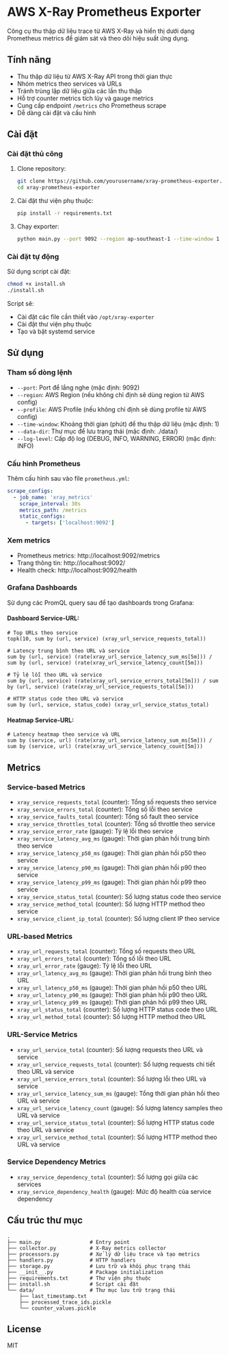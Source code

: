 # AWS X-Ray Prometheus Exporter

Công cụ thu thập dữ liệu trace từ AWS X-Ray và hiển thị dưới dạng Prometheus metrics để giám sát và theo dõi hiệu suất ứng dụng.

## Tính năng

- Thu thập dữ liệu từ AWS X-Ray API trong thời gian thực
- Nhóm metrics theo services và URLs
- Tránh trùng lặp dữ liệu giữa các lần thu thập
- Hỗ trợ counter metrics tích lũy và gauge metrics
- Cung cấp endpoint `/metrics` cho Prometheus scrape
- Dễ dàng cài đặt và cấu hình

## Cài đặt

### Cài đặt thủ công

1. Clone repository:
   ```bash
   git clone https://github.com/yourusername/xray-prometheus-exporter.git
   cd xray-prometheus-exporter
   ```

2. Cài đặt thư viện phụ thuộc:
   ```bash
   pip install -r requirements.txt
   ```

3. Chạy exporter:
   ```bash
   python main.py --port 9092 --region ap-southeast-1 --time-window 1
   ```

### Cài đặt tự động

Sử dụng script cài đặt:
```bash
chmod +x install.sh
./install.sh
```

Script sẽ:
- Cài đặt các file cần thiết vào `/opt/xray-exporter`
- Cài đặt thư viện phụ thuộc
- Tạo và bật systemd service

## Sử dụng

### Tham số dòng lệnh

- `--port`: Port để lắng nghe (mặc định: 9092)
- `--region`: AWS Region (nếu không chỉ định sẽ dùng region từ AWS config)
- `--profile`: AWS Profile (nếu không chỉ định sẽ dùng profile từ AWS config)
- `--time-window`: Khoảng thời gian (phút) để thu thập dữ liệu (mặc định: 1)
- `--data-dir`: Thư mục để lưu trạng thái (mặc định: ./data/)
- `--log-level`: Cấp độ log (DEBUG, INFO, WARNING, ERROR) (mặc định: INFO)

### Cấu hình Prometheus

Thêm cấu hình sau vào file `prometheus.yml`:

```yaml
scrape_configs:
  - job_name: 'xray_metrics'
    scrape_interval: 30s
    metrics_path: /metrics
    static_configs:
      - targets: ['localhost:9092']
```

### Xem metrics

- Prometheus metrics: http://localhost:9092/metrics
- Trang thông tin: http://localhost:9092/
- Health check: http://localhost:9092/health

### Grafana Dashboards

Sử dụng các PromQL query sau để tạo dashboards trong Grafana:

#### Dashboard Service-URL:

```
# Top URLs theo service
topk(10, sum by (url, service) (xray_url_service_requests_total))

# Latency trung bình theo URL và service
sum by (url, service) (rate(xray_url_service_latency_sum_ms[5m])) / sum by (url, service) (rate(xray_url_service_latency_count[5m]))

# Tỷ lệ lỗi theo URL và service
sum by (url, service) (rate(xray_url_service_errors_total[5m])) / sum by (url, service) (rate(xray_url_service_requests_total[5m]))

# HTTP status code theo URL và service
sum by (url, service, status_code) (xray_url_service_status_total)
```

#### Heatmap Service-URL:

```
# Latency heatmap theo service và URL
sum by (service, url) (rate(xray_url_service_latency_sum_ms[5m])) / sum by (service, url) (rate(xray_url_service_latency_count[5m]))
```

## Metrics

### Service-based Metrics

- `xray_service_requests_total` (counter): Tổng số requests theo service
- `xray_service_errors_total` (counter): Tổng số lỗi theo service
- `xray_service_faults_total` (counter): Tổng số fault theo service
- `xray_service_throttles_total` (counter): Tổng số throttle theo service
- `xray_service_error_rate` (gauge): Tỷ lệ lỗi theo service
- `xray_service_latency_avg_ms` (gauge): Thời gian phản hồi trung bình theo service
- `xray_service_latency_p50_ms` (gauge): Thời gian phản hồi p50 theo service
- `xray_service_latency_p90_ms` (gauge): Thời gian phản hồi p90 theo service
- `xray_service_latency_p99_ms` (gauge): Thời gian phản hồi p99 theo service
- `xray_service_status_total` (counter): Số lượng status code theo service
- `xray_service_method_total` (counter): Số lượng HTTP method theo service
- `xray_service_client_ip_total` (counter): Số lượng client IP theo service

### URL-based Metrics

- `xray_url_requests_total` (counter): Tổng số requests theo URL
- `xray_url_errors_total` (counter): Tổng số lỗi theo URL
- `xray_url_error_rate` (gauge): Tỷ lệ lỗi theo URL
- `xray_url_latency_avg_ms` (gauge): Thời gian phản hồi trung bình theo URL
- `xray_url_latency_p50_ms` (gauge): Thời gian phản hồi p50 theo URL
- `xray_url_latency_p90_ms` (gauge): Thời gian phản hồi p90 theo URL
- `xray_url_latency_p99_ms` (gauge): Thời gian phản hồi p99 theo URL
- `xray_url_status_total` (counter): Số lượng HTTP status code theo URL
- `xray_url_method_total` (counter): Số lượng HTTP method theo URL

### URL-Service Metrics

- `xray_url_service_total` (counter): Số lượng requests theo URL và service
- `xray_url_service_requests_total` (counter): Số lượng requests chi tiết theo URL và service
- `xray_url_service_errors_total` (counter): Số lượng lỗi theo URL và service
- `xray_url_service_latency_sum_ms` (gauge): Tổng thời gian phản hồi theo URL và service
- `xray_url_service_latency_count` (gauge): Số lượng latency samples theo URL và service
- `xray_url_service_status_total` (counter): Số lượng HTTP status code theo URL và service
- `xray_url_service_method_total` (counter): Số lượng HTTP method theo URL và service

### Service Dependency Metrics

- `xray_service_dependency_total` (counter): Số lượng gọi giữa các services
- `xray_service_dependency_health` (gauge): Mức độ health của service dependency

## Cấu trúc thư mục

```
.
├── main.py                # Entry point
├── collector.py           # X-Ray metrics collector
├── processors.py          # Xử lý dữ liệu trace và tạo metrics
├── handlers.py            # HTTP handlers
├── storage.py             # Lưu trữ và khôi phục trạng thái
├── __init__.py            # Package initialization
├── requirements.txt       # Thư viện phụ thuộc
├── install.sh             # Script cài đặt
└── data/                  # Thư mục lưu trữ trạng thái
    ├── last_timestamp.txt
    ├── processed_trace_ids.pickle
    └── counter_values.pickle
```

## License

MIT

